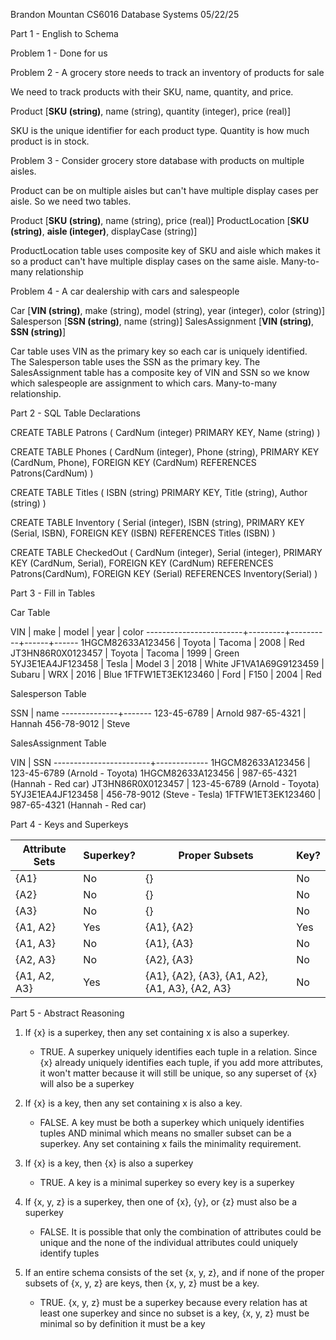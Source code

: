 Brandon Mountan
CS6016 Database Systems
05/22/25

Part 1 - English to Schema

Problem 1 - Done for us

Problem 2 - A grocery store needs to track an inventory of products for sale

We need to track products with their SKU, name, quantity, and price.

Product [__SKU (string)__, name (string), quantity (integer), price (real)]

SKU is the unique identifier for each product type. Quantity is how much product is in stock.

Problem 3 - Consider grocery store database with products on multiple aisles.

Product can be on multiple aisles but can't have multiple display cases per aisle. So we need two tables.

Product [__SKU (string)__, name (string), price (real)]
ProductLocation [__SKU (string)__, __aisle (integer)__, displayCase (string)]

ProductLocation table uses composite key of SKU and aisle which makes it so a product can't have multiple display cases on the same aisle. Many-to-many relationship

Problem 4 - A car dealership with cars and salespeople

Car [__VIN (string)__, make (string), model (string), year (integer), color (string)]
Salesperson [__SSN (string)__, name (string)]
SalesAssignment [__VIN (string)__, __SSN (string)__]

Car table uses VIN as the primary key so each car is uniquely identified. The Salesperson table uses the SSN as the primary key. The SalesAssignment table has a composite key of VIN and SSN so we know which salespeople are assignment to which cars. Many-to-many relationship.


Part 2 - SQL Table Declarations

CREATE TABLE Patrons (
       CardNum (integer) PRIMARY KEY,
       Name (string)
)

CREATE TABLE Phones (
       CardNum (integer),
       Phone (string),
       PRIMARY KEY (CardNum, Phone),
       FOREIGN KEY (CardNum) REFERENCES Patrons(CardNum)
)

CREATE TABLE Titles (
       ISBN (string) PRIMARY KEY,
       Title (string),
       Author (string)
)

CREATE TABLE Inventory (
       Serial (integer),
       ISBN (string),
       PRIMARY KEY (Serial, ISBN),
       FOREIGN KEY (ISBN) REFERENCES Titles (ISBN)
)

CREATE TABLE CheckedOut (
       CardNum (integer),
       Serial (integer),
       PRIMARY KEY (CardNum, Serial),
       FOREIGN KEY (CardNum) REFERENCES Patrons(CardNum),
       FOREIGN KEY (Serial) REFERENCES Inventory(Serial)
)


Part 3 - Fill in Tables

Car Table

VIN                     | make    | model    | year | color
------------------------+---------+----------+------+------
1HGCM82633A123456       | Toyota  | Tacoma   | 2008 | Red
JT3HN86R0X0123457       | Toyota  | Tacoma   | 1999 | Green
5YJ3E1EA4JF123458       | Tesla   | Model 3  | 2018 | White
JF1VA1A69G9123459       | Subaru  | WRX      | 2016 | Blue
1FTFW1ET3EK123460       | Ford    | F150     | 2004 | Red

Salesperson Table

SSN           | name
--------------+-------
123-45-6789   | Arnold
987-65-4321   | Hannah
456-78-9012   | Steve

SalesAssignment Table

VIN                     | SSN
------------------------+-------------
1HGCM82633A123456       | 123-45-6789  (Arnold - Toyota)
1HGCM82633A123456       | 987-65-4321  (Hannah - Red car)
JT3HN86R0X0123457       | 123-45-6789  (Arnold - Toyota)
5YJ3E1EA4JF123458       | 456-78-9012  (Steve - Tesla)
1FTFW1ET3EK123460       | 987-65-4321  (Hannah - Red car)


Part 4 - Keys and Superkeys

Attribute Sets | Superkey? | Proper Subsets                                | Key?
---------------|-----------|----------------------------------------------|------
{A1}           | No        | {}                                           | No
{A2}           | No        | {}                                           | No
{A3}           | No        | {}                                           | No
{A1, A2}       | Yes       | {A1}, {A2}                                   | Yes
{A1, A3}       | No        | {A1}, {A3}                                   | No
{A2, A3}       | No        | {A2}, {A3}                                   | No
{A1, A2, A3}   | Yes       | {A1}, {A2}, {A3}, {A1, A2}, {A1, A3}, {A2, A3} | No


Part 5 - Abstract Reasoning

1. If {x} is a superkey, then any set containing x is also a superkey.
   - TRUE. A superkey uniquely identifies each tuple in a relation. Since {x} already uniquely identifies each tuple, if you add more attributes, it won't matter because it will still be unique, so any superset of {x} will also be a superkey

2. If {x} is a key, then any set containing x is also a key.
   - FALSE. A key must be both a superkey which uniquely identifies tuples AND minimal which means no smaller subset can be a superkey. Any set containing x fails the minimality requirement.

3. If {x} is a key, then {x} is also a superkey
   - TRUE. A key is a minimal superkey so every key is a superkey

4. If {x, y, z} is a superkey, then one of {x}, {y}, or {z} must also be a superkey
   - FALSE. It is possible that only the combination of attributes could be unique and the none of the individual attributes could uniquely identify tuples

5. If an entire schema consists of the set {x, y, z}, and if none of the proper subsets of {x, y, z} are keys, then {x, y, z} must be a key.
   - TRUE. {x, y, z} must be a superkey because every relation has at least one superkey and since no subset is a key, {x, y, z} must be minimal so by definition it must be a key

